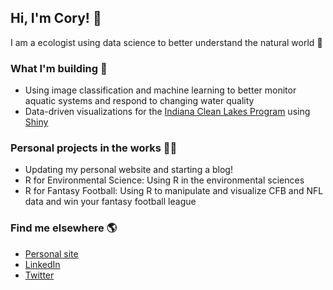 ## Hi, I'm Cory! 👋

I am a ecologist using data science to better understand the natural world :deciduous_tree:


### What I'm building :hammer:

* Using image classification and machine learning to better monitor aquatic systems and respond to changing water quality 
* Data-driven visualizations for the [Indiana Clean Lakes Program](https://clp.indiana.edu) using [Shiny](https://github.com/rstudio/shiny)


### Personal projects in the works 👨‍💻

* Updating my personal website and starting a blog!
* R for Environmental Science: Using R in the environmental sciences
* R for Fantasy Football: Using R to manipulate and visualize CFB and NFL data and win your fantasy football league

### Find me elsewhere :earth_americas:

* [Personal site](https://www.corysauve.com) 
* [LinkedIn](https://www.linkedin.com/in/corysauve/)
* [Twitter](https://twitter.com/TheCorySauve)
